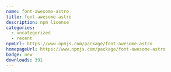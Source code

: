 ```yaml
---
name: font-awesome-astro
title: font-awesome-astro
description: npm license
categories:
  - uncategorized
  - recent
npmUrl: https://www.npmjs.com/package/font-awesome-astro
homepageUrl: https://www.npmjs.com/package/font-awesome-astro
badge: new
downloads: 391
---
```

